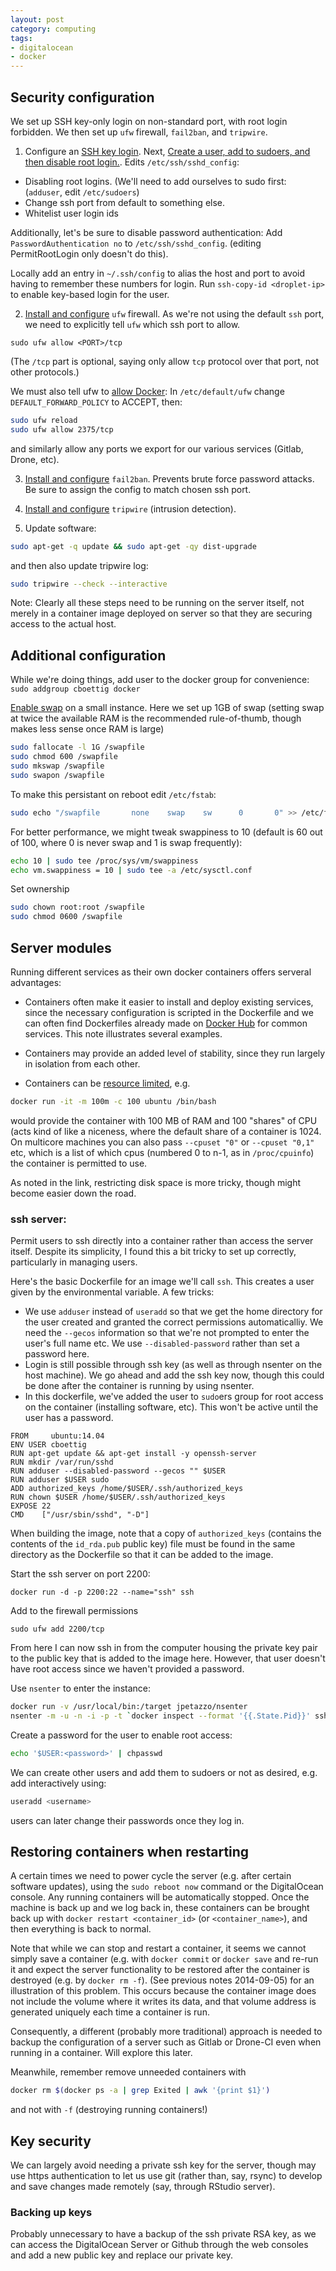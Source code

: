 ```yaml
---
layout: post
category: computing
tags:
- digitalocean
- docker
---
```



## Security configuration

We set up SSH key-only login on non-standard port, with root login forbidden. We then set up `ufw` firewall, `fail2ban`, and `tripwire`.

1. Configure an [SSH key login](https://www.digitalocean.com/community/tutorials/how-to-set-up-ssh-keys--2). Next, [Create a user, add to sudoers, and then disable root
login.](https://www.digitalocean.com/community/tutorials/initial-server-setup-with-ubuntu-12-04).  Edits `/etc/ssh/sshd_config`:

  - Disabling root logins.  (We'll need to add ourselves to sudo first: (`adduser`, edit `/etc/sudoers`)
  - Change ssh port from default to something else.
  - Whitelist user login ids

Additionally, let's be sure to disable password authentication: Add `PasswordAuthentication no` to `/etc/ssh/sshd_config`.  (editing PermitRootLogin only doesn't do this).


Locally add an entry in `~/.ssh/config` to alias the host and port to
avoid having to remember these numbers for login.  Run `ssh-copy-id
<droplet-ip>` to enable key-based login for the user.


2. [Install and
configure](https://www.digitalocean.com/community/tutorials/how-to-setup-a-firewall-with-ufw-on-an-ubuntu-and-debian-cloud-server)
`ufw` firewall.  As we're not using the default `ssh` port, we need to explicitly tell `ufw` which ssh port to allow.

```
sudo ufw allow <PORT>/tcp
```

(The `/tcp` part is optional, saying only allow `tcp` protocol
over that port, not other protocols.)

We must also tell ufw to [allow
Docker](http://docs.docker.com/installation/ubuntulinux/#docker-and-ufw):
In `/etc/default/ufw` change `DEFAULT_FORWARD_POLICY` to ACCEPT, then:

```bash
sudo ufw reload
sudo ufw allow 2375/tcp
```

and similarly allow any ports we export for our various services (Gitlab, Drone, etc).

3. [Install and
configure](https://www.digitalocean.com/community/tutorials/how-to-protect-ssh-with-fail2ban-on-ubuntu-12-04)
`fail2ban`. Prevents brute force password attacks.  Be sure to assign the config to match chosen ssh port.

4. [Install and
configure](https://www.digitalocean.com/community/tutorials/how-to-use-tripwire-to-detect-server-intrusions-on-an-ubuntu-vps)
`tripwire` (intrusion detection).

5. Update software:

```bash
sudo apt-get -q update && sudo apt-get -qy dist-upgrade
```

and then also update tripwire log:

```bash
sudo tripwire --check --interactive
```

Note: Clearly all these steps need to be running on the server itself, not merely in a container image deployed on server so that they are securing access to the actual host.



## Additional configuration

While we're doing things, add user to the
docker group for convenience: `sudo addgroup cboettig docker`

[Enable swap](https://www.digitalocean.com/community/tutorials/how-to-add-swap-on-ubuntu-12-04) on a small instance. Here we set up 1GB of swap (setting swap at twice the available RAM is the recommended rule-of-thumb, though makes less sense once RAM is large)

```bash
sudo fallocate -l 1G /swapfile
sudo chmod 600 /swapfile
sudo mkswap /swapfile
sudo swapon /swapfile
```

To make this persistant on reboot edit `/etc/fstab`:

```bash
sudo echo "/swapfile       none    swap    sw      0       0" >> /etc/fstab
```

For better performance, we might tweak swappiness to 10 (default is 60 out of 100, where 0 is never swap and 1 is swap frequently):

```bash
echo 10 | sudo tee /proc/sys/vm/swappiness
echo vm.swappiness = 10 | sudo tee -a /etc/sysctl.conf
```

Set ownership

```bash
sudo chown root:root /swapfile
sudo chmod 0600 /swapfile
```

## Server modules

Running different services as their own docker containers offers serveral
advantages:

- Containers often make it easier to install and deploy existing services,
since the necessary configuration is scripted in the Dockerfile and we can
often find Dockerfiles already made on [Docker Hub](http://hub.docker.com)
for common services. This note illustrates several examples.

- Containers may provide an added level of stability, since they run
largely in isolation from each other.

- Containers can be [resource
limited](http://stackoverflow.com/questions/16084741/how-do-i-set-resources-allocated-to-a-container-using-docker),
e.g.

```bash
docker run -it -m 100m -c 100 ubuntu /bin/bash
```

would provide the container with 100 MB of RAM and 100 "shares" of CPU
(acts kind of like a niceness, where the default share of a container
is 1024. On multicore machines you can also pass `--cpuset "0"` or
`--cpuset "0,1"` etc, which is a list of which cpus (numbered 0 to n-1,
as in `/proc/cpuinfo`) the container is permitted to use.

As noted in the link, restricting disk space is more tricky, though
might become easier down the road.


### ssh server:

Permit users to ssh directly into a container rather than access the server itself. Despite its simplicity, I found this a bit tricky to set up correctly, particularly in managing users.

Here's the basic Dockerfile for an image we'll call `ssh`.  This creates a user given by the environmental variable.  A few tricks:

- We use `adduser` instead of `useradd` so that we get the home directory for the user created and granted the correct permissions automaticalliy. We need the `--gecos` information so that we're not prompted to enter the user's full name etc. We use `--disabled-password` rather than set a password here.
-  Login is still possible through ssh key (as well as through nsenter on the host machine).  We go ahead and add the ssh key now, though this could be done after the container is running by using nsenter.
- In this dockerfile, we've added the user to `sudo`ers group for root access on the container (installing software, etc).  This won't be active until the user has a password.

```
FROM     ubuntu:14.04
ENV USER cboettig
RUN apt-get update && apt-get install -y openssh-server
RUN mkdir /var/run/sshd
RUN adduser --disabled-password --gecos "" $USER
RUN adduser $USER sudo
ADD authorized_keys /home/$USER/.ssh/authorized_keys
RUN chown $USER /home/$USER/.ssh/authorized_keys
EXPOSE 22
CMD    ["/usr/sbin/sshd", "-D"]
```

When building the image, note that a copy of `authorized_keys` (contains the contents of the `id_rda.pub` public key) file must be found in the same directory as the Dockerfile so that it can be added to the image.

Start the ssh server on port 2200:

```
docker run -d -p 2200:22 --name="ssh" ssh
```

Add to the firewall permissions

```
sudo ufw add 2200/tcp
```

From here I can now ssh in from the computer housing the private key pair to the public key
that is added to the image here.  However, that user doesn't have root access since we haven't
provided a password.

Use `nsenter` to enter the instance:

```bash
docker run -v /usr/local/bin:/target jpetazzo/nsenter
nsenter -m -u -n -i -p -t `docker inspect --format '{{.State.Pid}}' ssh` /bin/bash
```

Create a password for the user to enable root access:

```bash
echo '$USER:<password>' | chpasswd
```

We can create other users and add them to sudoers or not as desired, e.g. add interactively using:

```bash
useradd <username>
```

users can later change their passwords once they log in.


## Restoring containers when restarting

A certain times we need to power cycle the server (e.g. after certain software updates), using the `sudo reboot now` command or the DigitalOcean console.  Any running containers will be automatically stopped.  Once the machine is back up and we log back in, these containers can be brought back up with `docker restart <container_id>` (or `<container_name>`), and then everything is back to normal.

Note that while we can stop and restart a container, it seems we cannot simply save a container (e.g. with `docker commit` or `docker save` and re-run it and expect the server functionality to be restored after the container is destroyed (e.g. by `docker rm -f`).  (See previous notes 2014-09-05) for an illustration of this problem. This occurs because the container image does not include the volume where it writes its data, and that volume address is generated uniquely each time a container is run.

Consequently, a different (probably more traditional) approach is needed to backup the configuration of a server such as Gitlab or Drone-CI even when running in a container.  Will explore this later.

Meanwhile, remember remove unneeded containers with

```bash
docker rm $(docker ps -a | grep Exited | awk '{print $1}')
```

and not with `-f` (destroying running containers!)


## Key security

We can largely avoid needing a private ssh key for the server, though may use https authentication to let us use git (rather than, say, rsync) to develop and save changes made remotely (say, through RStudio server).

### Backing up keys

Probably unnecessary to have a backup of the ssh private RSA key, as we can access the DigitalOcean Server or Github through the web consoles and add a new public key and replace our private key.


